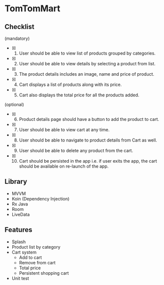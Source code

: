 # TomTomMart

## Checklist
(mandatory)
- [x] 1. User should be able to view list of products grouped by categories.
- [x] 2. User should be able to view details by selecting a product from list.
- [x] 3. The product details includes an image, name and price of product.
- [x] 4. Cart displays a list of products along with its price.
- [x] 5. Cart also displays the total price for all the products added.

(optional)
- [x] 6. Product details page should have a button to add the product to cart.
- [x] 7. User should be able to view cart at any time.
- [x] 8. User should be able to navigate to product details from Cart as well.
- [x] 9. User should be able to delete any product from the cart.
- [x] 10. Cart should be persisted in the app i.e. if user exits the app, the cart
should be available on re-launch of the app.

## Library
- MVVM
- Koin (Dependency Injection)
- Rx Java
- Room
- LiveData

## Features
- Splash
- Product list by category
- Cart system
  - Add to cart
  - Remove from cart
  - Total price
  - Persistent shopping cart 
- Unit test
  
  
